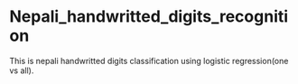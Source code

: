 # Nepali_handwritted_digits_recognition
This is nepali handwritted digits classification using logistic regression(one vs all).
